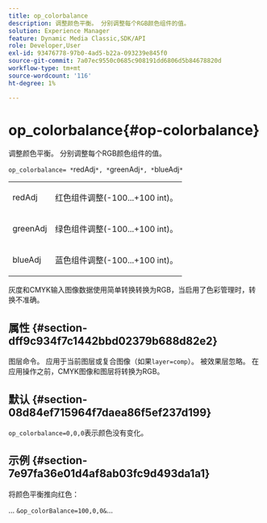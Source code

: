 ```yaml
---
title: op_colorbalance
description: 调整颜色平衡。 分别调整每个RGB颜色组件的值。
solution: Experience Manager
feature: Dynamic Media Classic,SDK/API
role: Developer,User
exl-id: 93476778-97b0-4ad5-b22a-093239e845f0
source-git-commit: 7a07ec9550c0685c908191dd6806d5b84678820d
workflow-type: tm+mt
source-wordcount: '116'
ht-degree: 1%

---
```


# op_colorbalance{#op-colorbalance}

调整颜色平衡。 分别调整每个RGB颜色组件的值。

`op_colorbalance= *`redAdj`*, *`greenAdj`*, *`blueAdj`*`

<table id="simpletable_BBDAA6FE9A0E48E3BD8304BDED776713"> 
 <tr class="strow"> 
  <td class="stentry"> <p><span class="varname"> redAdj</span> </p></td> 
  <td class="stentry"> <p>红色组件调整(-100...+100 int)。 </p></td> 
 </tr> 
 <tr class="strow"> 
  <td class="stentry"> <p><span class="varname"> greenAdj</span> </p></td> 
  <td class="stentry"> <p>绿色组件调整(-100...+100 int)。 </p></td> 
 </tr> 
 <tr class="strow"> 
  <td class="stentry"> <p><span class="varname"> blueAdj</span> </p></td> 
  <td class="stentry"> <p>蓝色组件调整(-100...+100 int)。 </p></td> 
 </tr> 
</table>

灰度和CMYK输入图像数据使用简单转换转换为RGB，当启用了色彩管理时，转换不准确。

## 属性 {#section-dff9c934f7c1442bbd02379b688d82e2}

图层命令。 应用于当前图层或复合图像（如果`layer=comp`）。 被效果层忽略。 在应用操作之前，CMYK图像和图层将转换为RGB。

## 默认 {#section-08d84ef715964f7daea86f5ef237d199}

`op_colorbalance=0,0,0`表示颜色没有变化。

## 示例 {#section-7e97fa36e01d4af8ab03fc9d493da1a1}

将颜色平衡推向红色：

... `&op_colorBalance=100,0,0&`...
